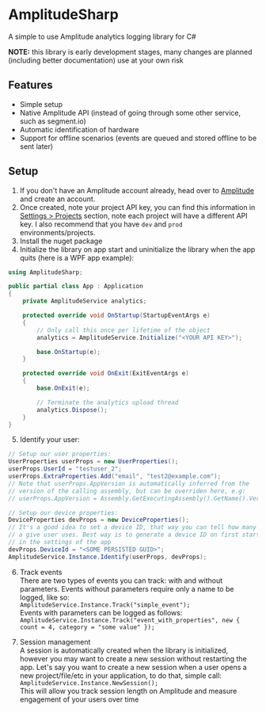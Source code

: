 ﻿# AmplitudeSharp
A simple to use Amplitude analytics logging library for C#

**NOTE:** this library is early development stages, many changes are planned (including better documentation) use at your own risk

## Features
* Simple setup
* Native Amplitude API (instead of going through some other service, such as segment.io)
* Automatic identification of hardware
* Support for offline scenarios (events are queued and stored offline to be sent later)

## Setup
1. If you don't have an Amplitude account already, head over to [Amplitude](https://amplitude.com/signup) and create an account.
2. Once created, note your project API key, you can find this information in [Settings > Projects](https://analytics.amplitude.com/settings/projects) section, note each project will have a different API key. I also recommend that you have `dev` and `prod` environments/projects.
3. Install the nuget package
4. Initialize the library on app start and uninitialize the library when the app quits (here is a WPF app example):

```cs
using AmplitudeSharp;

public partial class App : Application
{
    private AmplitudeService analytics;

    protected override void OnStartup(StartupEventArgs e)
    {
        // Only call this once per lifetime of the object
        analytics = AmplitudeService.Initialize("<YOUR API KEY>");

        base.OnStartup(e);
    }

    protected override void OnExit(ExitEventArgs e)
    {
        base.OnExit(e);

        // Terminate the analytics upload thread
        analytics.Dispose();
    }
}
```

5. Identify your user:
```cs
// Setup our user properties:
UserProperties userProps = new UserProperties();
userProps.UserId = "testuser_2";
userProps.ExtraProperties.Add("email", "test2@example.com");
// Note that userProps.AppVersion is automatically inferred from the
// version of the calling assembly, but can be overriden here, e.g:
// userProps.AppVersion = Assembly.GetExecutingAssembly().GetName().Version.ToString();

// Setup our device properties:
DeviceProperties devProps = new DeviceProperties();
// It's a good idea to set a device ID, that way you can tell how many devices
// a give user uses. Best way is to generate a device ID on first start and stash it
// in the settings of the app
devProps.DeviceId = "<SOME PERSISTED GUID>";
AmplitudeService.Instance.Identify(userProps, devProps);
```

6. Track events  
There are two types of events you can track: with and without parameters. Events without parameters require only a name to be logged, like so:  
`AmplitudeService.Instance.Track("simple_event");`  
Events with parameters can be logged as follows:  
`AmplitudeService.Instance.Track("event_with_properties", new { count = 4, category = "some value" });`

7. Session management  
A session is automatically created when the library is initialized, however you may want to create a new session without restarting the app. Let's say you want to create a new session when a user opens a new project/file/etc in your application, to do that, simple call:  
`AmplitudeService.Instance.NewSession();`  
This will allow you track session length on Amplitude and measure engagement of your users over time